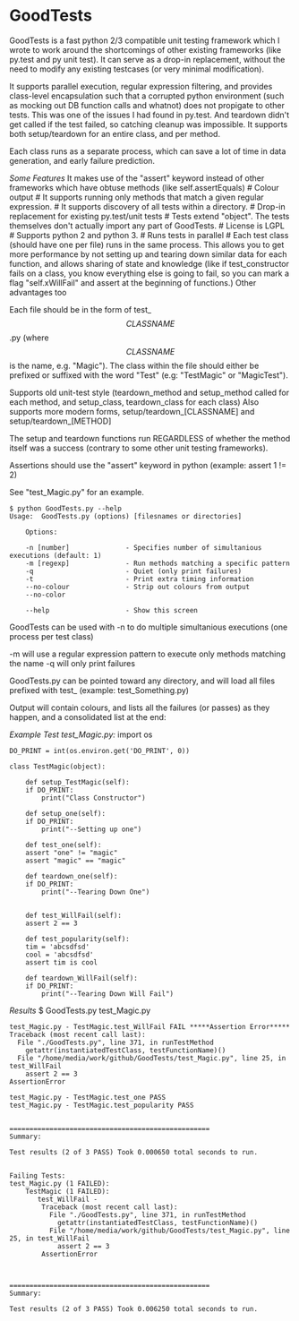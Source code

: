 GoodTests
============

GoodTests is a fast python 2/3 compatible unit testing framework which I wrote to work around the shortcomings of other existing frameworks (like py.test and py unit test).  It can serve as a drop-in replacement, without the need to modify any existing testcases (or very minimal modification).

It supports parallel execution, regular expression filtering, and provides class-level encapsulation such that a corrupted python environment (such as mocking out DB function calls and whatnot) does not propigate to other tests. This was one of the issues I had found in py.test. And teardown didn't get called if the test failed, so catching cleanup was impossible. It supports both setup/teardown for an entire class, and per method.

Each class runs as a separate process, which can save a lot of time in data generation, and early failure prediction.

*Some Features*
	It makes use of the "assert" keyword instead of other frameworks which have obtuse methods (like self.assertEquals)
	# Colour output
	# It supports running only methods that match a given regular expression.
	# It supports discovery of all tests within a directory.
	# Drop-in replacement for existing py.test/unit tests
	# Tests extend "object". The tests themselves don't actually import any part of GoodTests.
	# License is LGPL
	# Supports python 2 and python 3.
	# Runs tests in parallel
	# Each test class (should have one per file) runs in the same process. This allows you to get more performance by not setting up and tearing down similar data for each function, and allows sharing of state and knowledge (like if test_constructor fails on a class, you know everything else is going to fail, so you can mark a flag "self.xWillFail" and assert at the beginning of functions.) Other advantages too


Each file should be in the form of test\_$$CLASSNAME$$.py (where $$CLASSNAME$$ is the name, e.g. "Magic"). The class within the file should either be prefixed or suffixed with the word "Test" (e.g: "TestMagic" or "MagicTest"). 


Supports old unit-test style (teardown\_method and setup\_method called for each method, and setup\_class, teardown\_class for each class)
Also supports more modern forms, setup/teardown\_[CLASSNAME] and setup/teardown\_[METHOD]

The setup and teardown functions run REGARDLESS of whether the method itself was a success (contrary to some other unit testing frameworks).

Assertions should use the "assert" keyword in python (example: assert 1 != 2)

See "test\_Magic.py" for an example.



	$ python GoodTests.py --help
	Usage:  GoodTests.py (options) [filesnames or directories]

        Options:

		-n [number]              - Specifies number of simultanious executions (default: 1)
		-m [regexp]              - Run methods matching a specific pattern
		-q                       - Quiet (only print failures)
		-t                       - Print extra timing information
		--no-colour              - Strip out colours from output
		--no-color

		--help                   - Show this screen

GoodTests can be used with -n to do multiple simultanious executions (one process per test class)

-m will use a regular expression pattern to execute only methods matching the name
-q will only print failures


GoodTests.py can be pointed toward any directory, and will load all files prefixed with test\_ (example: test\_Something.py)



Output will contain colours, and lists all the failures (or passes) as they happen, and a consolidated list at the end:

*Example Test test_Magic.py:*
	import os

	DO_PRINT = int(os.environ.get('DO_PRINT', 0))

	class TestMagic(object):

	    def setup_TestMagic(self):
		if DO_PRINT:
		    print("Class Constructor")

	    def setup_one(self):
		if DO_PRINT:
		    print("--Setting up one")

	    def test_one(self):
		assert "one" != "magic"
		assert "magic" == "magic"

	    def teardown_one(self):
		if DO_PRINT:
		    print("--Tearing Down One")


	    def test_WillFail(self):
		assert 2 == 3

	    def test_popularity(self):
		tim = 'abcsdfsd'
		cool = 'abcsdfsd'
		assert tim is cool

	    def teardown_WillFail(self):
		if DO_PRINT:
		    print("--Tearing Down Will Fail")

*Results*
	$ GoodTests.py test\_Magic.py

	test_Magic.py - TestMagic.test_WillFail FAIL *****Assertion Error*****
	Traceback (most recent call last):
	  File "./GoodTests.py", line 371, in runTestMethod
	    getattr(instantiatedTestClass, testFunctionName)()
	  File "/home/media/work/github/GoodTests/test_Magic.py", line 25, in test_WillFail
	    assert 2 == 3
	AssertionError

	test_Magic.py - TestMagic.test_one PASS
	test_Magic.py - TestMagic.test_popularity PASS


	==================================================
	Summary:

	Test results (2 of 3 PASS) Took 0.000650 total seconds to run.


	Failing Tests:
	test_Magic.py (1 FAILED):
		TestMagic (1 FAILED):
		   test_WillFail - 
			Traceback (most recent call last):
			  File "./GoodTests.py", line 371, in runTestMethod
			    getattr(instantiatedTestClass, testFunctionName)()
			  File "/home/media/work/github/GoodTests/test_Magic.py", line 25, in test_WillFail
			    assert 2 == 3
			AssertionError
			


	==================================================
	Summary:

	Test results (2 of 3 PASS) Took 0.006250 total seconds to run.


